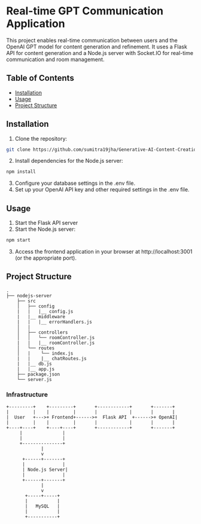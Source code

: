 # Real-time GPT Communication Application

This project enables real-time communication between users and the OpenAI GPT model for content generation and refinement. It uses a Flask API for content generation and a Node.js server with Socket.IO for real-time communication and room management.

## Table of Contents

- [Installation](#installation)
- [Usage](#usage)
- [Project Structure](#project-structure)

## Installation

1. Clone the repository:

```bash
git clone https://github.com/sumitra19jha/Generative-AI-Content-Creation-RTC.git
```
2. Install dependencies for the Node.js server:
```bash
npm install
```
3. Configure your database settings in the .env file.
4. Set up your OpenAI API key and other required settings in the .env file.

## Usage
1. Start the Flask API server
2. Start the Node.js server:
```bash
npm start
```
3. Access the frontend application in your browser at http://localhost:3001 (or the appropriate port).

## Project Structure
```
.
├── nodejs-server
    ├── src
    │   ├── config
    |   |   |__ config.js
    |   |__ middleware
    |   |   |__ errorHandlers.js
    │   |
    │   ├── controllers
    │   │   └── roomController.js
    |   |   |__ roomController.js
    │   └── routes
    │   |    └── index.js
    |   |    |__ chatRoutes.js
    |   |__ db.js
    |   |__ app.js
    ├── package.json
    └── server.js
```

### Infrastructure
```
+---------+    +---------+       +------------+       +-------+
|         |    |         |       |            |       |       |
|  User   +--->+ Frontend+------>+  Flask API  +------>+ OpenAI|
|         |    |         |       |            |       |       |
+----+----+    +----+----+       +------------+       +-------+
     |               |
     |               |
     +---------------+
             |
             v
      +------+-------+
      |              |
      | Node.js Server|
      |              |
      +------+-------+
             |
             v
       +-----+-----+
       |           |
       |   MySQL   |
       |           |
       +-----------+

```
